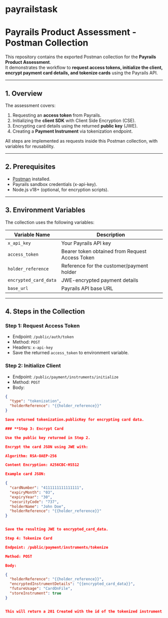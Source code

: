 # payrailstask
# Payrails Product Assessment - Postman Collection

This repository contains the exported Postman collection for the **Payrails Product Assessment**.  
It demonstrates the workflow to **request access tokens, initialize the client, encrypt payment card details, and tokenize cards** using the Payrails API.

---

## **1. Overview**

The assessment covers:

1. Requesting an **access token** from Payrails.  
2. Initializing the **client SDK** with Client Side Encryption (CSE).  
3. Encrypting card details using the returned **public key** (JWE).  
4. Creating a **Payment Instrument** via tokenization endpoint.

All steps are implemented as requests inside this Postman collection, with variables for reusability.

---

## **2. Prerequisites**

- [Postman](https://www.postman.com/) installed.  
- Payrails sandbox credentials (x-api-key).  
- Node.js v18+ (optional, for encryption scripts).  

---

## **3. Environment Variables**

The collection uses the following variables:

| Variable Name          | Description                                      |
|------------------------|--------------------------------------------------|
| `x_api_key`            | Your Payrails API key                             |
| `access_token`         | Bearer token obtained from Request Access Token |
| `holder_reference`     | Reference for the customer/payment holder       |
| `encrypted_card_data`  | JWE-encrypted payment details                    |
| `base_url`             | Payrails API base URL                            |

---

## **4. Steps in the Collection**

### **Step 1: Request Access Token**
- Endpoint: `/public/auth/token`
- Method: `POST`
- Headers: `x-api-key`
- Save the returned `access_token` to environment variable.

### **Step 2: Initialize Client**
- Endpoint: `/public/payment/instruments/initialize`
- Method: `POST`
- Body:  
```json
{
  "type": "tokenization",
  "holderReference": "{{holder_reference}}"
}

Save returned tokenization.publicKey for encrypting card data.

### **Step 3: Encrypt Card

Use the public key returned in Step 2.

Encrypt the card JSON using JWE with:

Algorithm: RSA-OAEP-256

Content Encryption: A256CBC-HS512

Example card JSON:

{
  "cardNumber": "4111111111111111",
  "expiryMonth": "03",
  "expiryYear": "30",
  "securityCode": "737",
  "holderName": "John Doe",
  "holderReference": "{{holder_reference}}"
}


Save the resulting JWE to encrypted_card_data.

Step 4: Tokenize Card

Endpoint: /public/payment/instruments/tokenize

Method: POST

Body:

{
  "holderReference": "{{holder_reference}}",
  "encryptedInstrumentDetails": "{{encrypted_card_data}}",
  "futureUsage": "CardOnFile",
  "storeInstrument": true
}


This will return a 201 Created with the id of the tokenized instrument.
